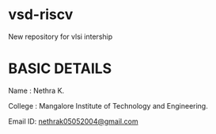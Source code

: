 # vsd-riscv
New repository for vlsi intership

# BASIC DETAILS
Name    : Nethra K.

College : Mangalore Institute of Technology and Engineering.

Email ID: nethrak05052004@gmail.com
